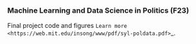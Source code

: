 ### Machine Learning and Data Science in Politics (F23) 
Final project code and figures
`Learn more <https://web.mit.edu/insong/www/pdf/syl-poldata.pdf>`_.

